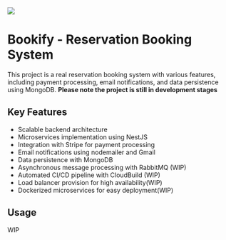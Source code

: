 <!DOCTYPE html>
<html lang="en">
<head>
    <meta charset="UTF-8">
    <meta name="viewport" content="width=device-width, initial-scale=1.0">
</head>
<body>
    <img src="https://i.imgur.com/CwsSYmB.png"></img>
    <h1>Bookify - Reservation Booking System</h1>
    <p>
        This project is a real reservation booking system with various features, including payment processing, email notifications, and data persistence using MongoDB. <strong>Please note the project is still in development stages</strong>
    </p>
    <h2>Key Features</h2>
    <ul>
        <li>Scalable backend architecture</li>
        <li>Microservices implementation using NestJS</li>
        <li>Integration with Stripe for payment processing</li>
        <li>Email notifications using nodemailer and Gmail</li>
        <li>Data persistence with MongoDB</li>
        <li>Asynchronous message processing with RabbitMQ (WIP)</li>
        <li>Automated CI/CD pipeline with CloudBuild (WIP)</li>
        <li>Load balancer provision for high availability(WIP)</li>
        <li>Dockerized microservices for easy deployment(WIP)</li>
    </ul> 
    <h2>Usage</h2>
    <p>
      WIP
    </p>
</body>
</html>
